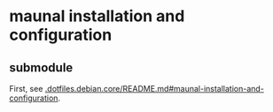 # maunal installation and configuration

## submodule

First, see [.dotfiles.debian.core/README.md#maunal-installation-and-configuration](.dotfiles.debian.core/README.md#maunal-installation-and-configuration).
